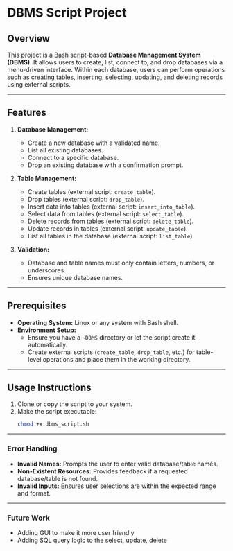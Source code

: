 # DBMS Script Project

## Overview

This project is a Bash script-based **Database Management System (DBMS)**. It allows users to create, list, connect to, and drop databases via a menu-driven interface. Within each database, users can perform operations such as creating tables, inserting, selecting, updating, and deleting records using external scripts.

---

## Features

1. **Database Management:**
   - Create a new database with a validated name.
   - List all existing databases.
   - Connect to a specific database.
   - Drop an existing database with a confirmation prompt.

2. **Table Management:**
   - Create tables (external script: `create_table`).
   - Drop tables (external script: `drop_table`).
   - Insert data into tables (external script: `insert_into_table`).
   - Select data from tables (external script: `select_table`).
   - Delete records from tables (external script: `delete_table`).
   - Update records in tables (external script: `update_table`).
   - List all tables in the database (external script: `list_table`).

3. **Validation:**
   - Database and table names must only contain letters, numbers, or underscores.
   - Ensures unique database names.

---

## Prerequisites

- **Operating System:** Linux or any system with Bash shell.
- **Environment Setup:**
  - Ensure you have a `~DBMS` directory or let the script create it automatically.
  - Create external scripts (`create_table`, `drop_table`, etc.) for table-level operations and place them in the working directory.

---

## Usage Instructions

1. Clone or copy the script to your system.
2. Make the script executable:
   ```bash
   chmod +x dbms_script.sh

---

### Error Handling
- **Invalid Names:** Prompts the user to enter valid database/table names.
- **Non-Existent Resources:** Provides feedback if a requested database/table is not found.
- **Invalid Inputs:** Ensures user selections are within the expected range and format.

---
### Future Work
- Adding GUI to make it more user friendly
- Adding SQL query logic to the select, update, delete



